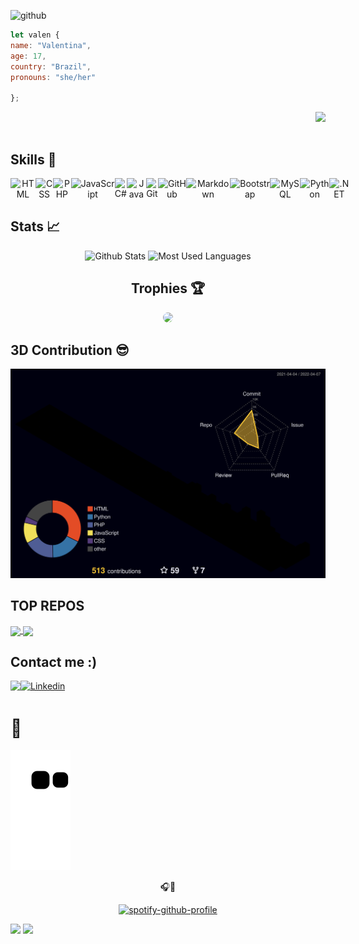 ![github](https://user-images.githubusercontent.com/85965282/149160327-eed873d6-aa34-43fe-ad97-501f05397116.png)



 
```javascript  
let valen {
name: "Valentina",
age: 17,
country: "Brazil",
pronouns: "she/her"

};
```


<img align="right" src="https://user-images.githubusercontent.com/85965282/149155028-421df241-3b9b-4959-b089-02e94ca326f2.gif">

 <br /> <br />

## Skills 🎯
<p align="center" style="display: flex;">
 <img src="https://img.shields.io/badge/html5%20-%23E34F26.svg?&style=for-the-badge&logo=html5&logoColor=white" alt="HTML"/>
  <img src="https://img.shields.io/badge/css3%20-%231572B6.svg?&style=for-the-badge&logo=css3&logoColor=white" alt="CSS"/>
  <img src="https://img.shields.io/badge/PHP-777BB4?style=for-the-badge&logo=php&logoColor=white" alt="PHP">
  <img src="https://img.shields.io/badge/javascript%20-%23323330.svg?&style=for-the-badge&logo=javascript&logoColor=%23F7DF1E" alt="JavaScript"/>
  <img src="https://img.shields.io/badge/C%23-239120?style=for-the-badge&logo=c-sharp&logoColor=white" alt="C#"/>
  <img src="https://img.shields.io/badge/java-%23ED8B00.svg?&style=for-the-badge&logo=java&logoColor=white" alt="Java"/>
  <img src="https://img.shields.io/badge/git%20-%23F05033.svg?&style=for-the-badge&logo=git&logoColor=white" alt="Git"/>
  <img src="https://img.shields.io/badge/github%20-%23121011.svg?&style=for-the-badge&logo=github&logoColor=white" alt="GitHub"/>
  <img src ="https://img.shields.io/badge/Markdown-000000?style=for-the-badge&logo=markdown&logoColor=white" alt="Markdown" />
  <img src="https://img.shields.io/badge/Bootstrap-563D7C?style=for-the-badge&logo=bootstrap&logoColor=white" alt="Bootstrap">
  <img src="https://img.shields.io/badge/MySQL-00000F?style=for-the-badge&logo=mysql&logoColor=white" alt="MySQL">
  <img src="https://img.shields.io/badge/python%20-%2314354C.svg?&style=for-the-badge&logo=python&logoColor=white" alt="Python"/>
  <img src="https://img.shields.io/badge/.NET-512BD4?style=for-the-badge&logo=dotnet&logoColor=white" alt=".NET">
</p>


## Stats 📈

<div align="center">

 
 ![Github Stats](https://github-readme-stats.vercel.app/api/?username=valencprado&count_private=truet&show_icons=true&title_color=ffd100&icon_color=ffd100&text_color=fff&bg_color=000&)
 ![Most Used Languages](https://github-readme-stats.vercel.app/api/top-langs/?username=valencprado&layout=compact&langs_count=12&count_private=true&title_color=ffd100&icon_color=ffd100&text_color=fff&bg_color=000)
 
## Trophies 🏆
  <img src="https://github-profile-trophy.vercel.app/?username=valencprado&theme=dark&column=7" height="150" style="border-radius:50px;"/>
 </div>
 
## 3D Contribution 😎

  <img src="https://github.com/valencprado/valencprado/blob/main/profile-3d-contrib/profile-night-rainbow.svg"/>


## TOP REPOS
<a href="https://github.com/valencprado/personal-website">
   <img align="center" src="https://github-readme-stats.vercel.app/api/pin/?username=valencprado&repo=personal-website&title_color=ffd100&icon_color=ffd100&text_color=fff&bg_color=000" />
 </a>
 <a href="https://github.com/valencprado/sql-colinha">
   <img align="center" src="https://github-readme-stats.vercel.app/api/pin/?username=valencprado&repo=sql-colinha&&title_color=ffd100&icon_color=ffd100&text_color=fff&bg_color=000" />
 </a>

 
## Contact me :)
<div>
<p align="center" style="display: flex;">
 <a href = "mailto:valenpschool@gmail.com"><img src="https://img.shields.io/badge/-Gmail-%23333?style=for-the-badge&logo=gmail&logoColor=white" target="_blank"></a>
<a href="www.linkedin.com/in/valentinacprado"><img src="https://img.shields.io/badge/LinkedIn-0077B5?style=for-the-badge&logo=linkedin&logoColor=white" alt="Linkedin"/></a>
</p>
 </div>
 
 # 🐍 
 
 ![Snake animation](https://github.com/valencprado/valencprado/blob/output/github-contribution-grid-snake.svg)
<div align="center">
 🎧🥳
 
[![spotify-github-profile](https://spotify-github-profile.vercel.app/api/view?uid=jvujyizt9jry8gqd8aqrun4kv&cover_image=true&theme=novatorem&bar_color=ffd100&bar_color_cover=false)](https://github.com/kittinan/spotify-github-profile)
 
 </div>

 
<img src="https://c.tenor.com/IVCnKbtTeRQAAAAC/programming-computer.gif"> 

<img src="https://user-images.githubusercontent.com/49248449/144116426-307bc795-ce75-4690-9cb1-4a0a3a258647.png" style="max-width: 100%;">

